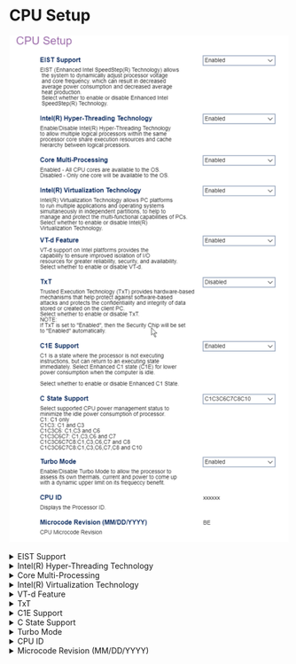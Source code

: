 # CPU Setup #

![](./img/thinkcenter_cpu_setup.png)

<details><summary>EIST Support</summary>

EIST (Enhanced Intel SpeedStep(R) Technology) dynamically adjusts processor voltage and core frequency, to decrease average power consumption and heat production.

Options:

1.  **Enabled** - enables EIST support. Default.
2.  Disabled - enables EIST support.

<!-- TODO: add WMI
| WMI Setting name | Values | SVP Req'd | AMD/Intel |
|:---|:---|:---|:---|
| EISTSupport | setting_values | yes_no | amd_intel |
-->

</details>

<details><summary>Intel(R) Hyper-Threading Technology</summary>

Intel(R) Hyper-Threading Technology allows multiple logical processors within the same processor core to share execution resources and cache hierarchy.

Options:

1. **Enabled** - enables Hyper-Threading Technology. Default.
2. Disabled - disables Hyper-Threading Technology.

<!-- TODO: add WMI
| WMI Setting name | Values | SVP Req'd | AMD/Intel |
|:---|:---|:---|:---|
| HyperThreadingTechnology | setting_values | yes_no | amd_intel |
-->

</details>

<details><summary>Core Multi-Processing</summary>

Whether all CPU (multi-)cores are available to the OS, or only one core.

Options:

1.  **Enabled** - enables multi-processing. Default.
2.  Disabled - disables multi-processing.

<!-- TODO: add WMI
| WMI Setting name | Values | SVP Req'd | AMD/Intel |
|:---|:---|:---|:---|
| CoreMultiProcessing | setting_values | yes_no | amd_intel |
-->

</details>

<details><summary>Intel(R) Virtualization Technology</summary>

Intel(R) Virtualization Technology multiple applications and operating systems to run simultaneously in independent partitions.

Options:

1.  **Enabled** - enables Intel(R) Virtualization Technology. Default.
2.  Disabled - disables Intel(R) Virtualization Technology.

<!-- TODO: add WMI
| WMI Setting name | Values | SVP Req'd | AMD/Intel |
|:---|:---|:---|:---|
| VirtualizationTechnology | setting_values | yes_no | amd_intel |
-->

</details>

<details><summary>VT-d Feature</summary>

VT-d provides improved isolation of I/O resources for greater reliability, security, and availability.

Options:

1.  **Enabled** - enables VT-d. Default.
2.  Disabled - disables VT-d.

<!-- TODO: add WMI
| WMI Setting name | Values | SVP Req'd | AMD/Intel |
|:---|:---|:---|:---|
| VTdFeature | setting_values | yes_no | amd_intel |
-->

</details>

<details><summary>TxT</summary>

Trusted Execution Technology (TxT) provides hardware-based mechanisms to protect against software-based attacks, and protect data stored or created on the client.

Options:

1.  **Enabled** - enables TxT. Default.
2.  Disabled - disables TxT.

<!-- 
| WMI Setting name | Values | SVP Req'd | AMD/Intel |
|:---|:---|:---|:---|
| TXTFeature | setting_values | yes_no | amd_intel |
-->

</details>

<details><summary>C1E Support</summary>

Enhanced C1 state (C1E) is where the processor is not executing instructions (but can return to an executing state immediately), to reduce power consumption.

Options:

1.  **Enabled** - enables C1E Support. Default.
2.  Disabled - disables C1E Support.

<!-- TODO: add WMI
| WMI Setting name | Values | SVP Req'd | AMD/Intel |
|:---|:---|:---|:---|
| C1ESupport | setting_values | yes_no | amd_intel |
-->

</details>

<details><summary>C State Support</summary>

Select supported CPU power management status to minimize the idle power consumption of processor.

Options:

1. C1 - C1 only
1. C1C3 - C1 and C3
1. C1C3C6 - C1,C3 and C6
1. C1C3C6C7 - C1,C3,C6 and C7
1. C1C3C6C7C8 - C1,C3,C6,C7 and C8
1. **C1C3C6C7C8C10 - C1,C3,C6,C7,C8 and C10** - Default.

<!--
| WMI Setting name | Values | SVP Req'd | AMD/Intel |
|:---|:---|:---|:---|
| CStateSupport | setting_values | yes_no | amd_intel |
-->

</details>

<details><summary>Turbo Mode</summary>

Turbo Mode allows the processor to assess its own thermals, current, and power, to calculate a dynamic upper limit on its frequency benefit.

Options:

1. **Enabled** - Default.
2. Disabled.

<!--- TODO: add WMI
| WMI Setting name | Values | SVP Req'd | AMD/Intel |
|:---|:---|:---|:---|
| TurboMode | setting_values | yes_no | amd_intel |
-->

</details>

<details><summary>CPU ID</summary>

Displays the processor ID.

<!-- TODO: styles -->

</details>

<details><summary>Microcode Revision (MM/DD/YYYY)</summary>

CPU microcode revision.

<!-- TODO: styles -->

</details>
